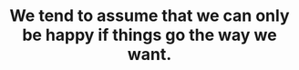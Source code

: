---
title: We tend to assume that we can only be happy if things go the way we want.
tags: mindfulness buddhism human
---